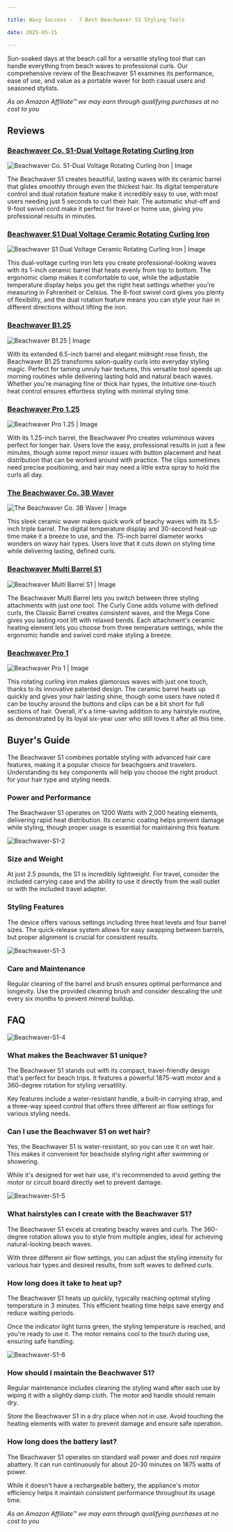 ```yaml
---

title: Wavy Success -  7 Best Beachwaver S1 Styling Tools

date: 2025-05-15

---
```


Sun-soaked days at the beach call for a versatile styling tool that can handle everything from beach waves to professional curls. Our comprehensive review of the Beachwaver S1 examines its performance, ease of use, and value as a portable waver for both casual users and seasoned stylists. 

*As an Amazon Affiliate™ we may earn through qualifying purchases at no cost to you*


## Reviews


### [Beachwaver Co. S1-Dual Voltage Rotating Curling Iron](https://serp.ly/@bar/amazon/Beachwaver+S1?utm\_term=beachwaver-co-s1-dual-voltage-rotating-curling-iron)

![Beachwaver Co. S1-Dual Voltage Rotating Curling Iron | Image](https://encrypted-tbn2.gstatic.com/shopping?q=tbn:ANd9GcTw-rv6oxmTPB4anDLSaGmlGisQZBu4QsB1iDKg2\_HP\_ghx7lY49teADOA-RkMA7wYfy9uQust7tJ-T8jXIHRLHU0w8y9yOSg&usqp=CAY)

The Beachwaver S1 creates beautiful, lasting waves with its ceramic barrel that glides smoothly through even the thickest hair. Its digital temperature control and dual rotation feature make it incredibly easy to use, with most users needing just 5 seconds to curl their hair. The automatic shut-off and 9-foot swivel cord make it perfect for travel or home use, giving you professional results in minutes. 


### [Beachwaver S1 Dual Voltage Ceramic Rotating Curling Iron](https://serp.ly/@bar/amazon/Beachwaver+S1?utm\_term=beachwaver-s1-dual-voltage-ceramic-rotating-curling-iron)

![Beachwaver S1 Dual Voltage Ceramic Rotating Curling Iron | Image](https://encrypted-tbn0.gstatic.com/shopping?q=tbn:ANd9GcQrUgnvt6GE2Ird1qsJxeDKphUKO17SpB56cAtyhlJWEdHIJDL\_t52Yz7YwieMM7NE7NL-Gey\_vAihRccR3GmYFJHm4wRDZ1g&usqp=CAY)

This dual-voltage curling iron lets you create professional-looking waves with its 1-inch ceramic barrel that heats evenly from top to bottom. The ergonomic clamp makes it comfortable to use, while the adjustable temperature display helps you get the right heat settings whether you're measuring in Fahrenheit or Celsius. The 8-foot swivel cord gives you plenty of flexibility, and the dual rotation feature means you can style your hair in different directions without lifting the iron. 


### [Beachwaver B1.25](https://serp.ly/@bar/amazon/Beachwaver+S1?utm\_term=beachwaver-b1-25)

![Beachwaver B1.25 | Image](https://encrypted-tbn3.gstatic.com/shopping?q=tbn:ANd9GcTsa4Any74HH3D-mUzJ5j74CqzWrOb7McRuzaBHjRgs0A-Uuo1ub6CYVSeqAZR-xRVR8\_nzOvQqsE2ekecRyPPQb-6O8CvrHg&usqp=CAY)

With its extended 6.5-inch barrel and elegant midnight rose finish, the Beachwaver B1.25 transforms salon-quality curls into everyday styling magic. Perfect for taming unruly hair textures, this versatile tool speeds up morning routines while delivering lasting hold and natural beach waves. Whether you're managing fine or thick hair types, the intuitive one-touch heat control ensures effortless styling with minimal styling time. 


### [Beachwaver Pro 1.25](https://serp.ly/@bar/amazon/Beachwaver+S1?utm\_term=beachwaver-pro-1-25)

![Beachwaver Pro 1.25 | Image](https://encrypted-tbn0.gstatic.com/shopping?q=tbn:ANd9GcRDh6IyhVNX8lBgC7FDpo9yJi0qDET6mSVLl-SjePp-X9ZfqGai6r0LmxTFvog4CyG2klODsHQ\_TEUSykawQ9KaNKVKELohiw&usqp=CAY)

With its 1.25-inch barrel, the Beachwaver Pro creates voluminous waves perfect for longer hair. Users love the easy, professional results in just a few minutes, though some report minor issues with button placement and heat distribution that can be worked around with practice. The clips sometimes need precise positioning, and hair may need a little extra spray to hold the curls all day. 


### [The Beachwaver Co. 3B Waver](https://serp.ly/@bar/amazon/Beachwaver+S1?utm\_term=the-beachwaver-co-3b-waver)

![The Beachwaver Co. 3B Waver | Image](https://encrypted-tbn1.gstatic.com/shopping?q=tbn:ANd9GcRyMKaV-0tTFY5T9nnB4poJMpTDiD6FZAxH8NS6ci2\_eXUqNF7TqLJU8ZQsoam3Ye7nSfJJXGt8fw8So8RBpFrdCWECAExq&usqp=CAY)

This sleek ceramic waver makes quick work of beachy waves with its 5.5-inch triple barrel. The digital temperature display and 30-second heat-up time make it a breeze to use, and the. 75-inch barrel diameter works wonders on wavy hair types. Users love that it cuts down on styling time while delivering lasting, defined curls. 


### [Beachwaver Multi Barrel S1](https://serp.ly/@bar/amazon/Beachwaver+S1?utm\_term=beachwaver-multi-barrel-s1)

![Beachwaver Multi Barrel S1 | Image](https://encrypted-tbn3.gstatic.com/shopping?q=tbn:ANd9GcTCnouu6dJdgfMioZWVGK8gIcnDyA9AFE-GyLYyP1BFHqYe2usxJ8qTGPeVC6LAT4PDceWJNjt34wtu4GdRLEJDA7QwX78NT6KBmkZgJrCK819ODDCHGx43&usqp=CAY)

The Beachwaver Multi Barrel lets you switch between three styling attachments with just one tool. The Curly Cone adds volume with defined curls, the Classic Barrel creates consistent waves, and the Mega Cone gives you lasting root lift with relaxed bends. Each attachment's ceramic heating element lets you choose from three temperature settings, while the ergonomic handle and swivel cord make styling a breeze. 


### [Beachwaver Pro 1](https://serp.ly/@bar/amazon/Beachwaver+S1?utm\_term=beachwaver-pro-1)

![Beachwaver Pro 1 | Image](https://encrypted-tbn3.gstatic.com/shopping?q=tbn:ANd9GcQo-fyUZqs8fLJZW0iigCtnpJejTjLktb92AMaT0gcl\_kk9gylTtBnM4Ppy\_eKiLXPs1oHWSXf3Szlr73VlweV9LlRsW0Sh&usqp=CAY)

This rotating curling iron makes glamorous waves with just one touch, thanks to its innovative patented design. The ceramic barrel heats up quickly and gives your hair lasting shine, though some users have noted it can be touchy around the buttons and clips can be a bit short for full sections of hair. Overall, it's a time-saving addition to any hairstyle routine, as demonstrated by its loyal six-year user who still loves it after all this time. 


## Buyer's Guide

The Beachwaver S1 combines portable styling with advanced hair care features, making it a popular choice for beachgoers and travelers. Understanding its key components will help you choose the right product for your hair type and styling needs. 


### Power and Performance

The Beachwaver S1 operates on 1200 Watts with 2,000 heating elements, delivering rapid heat distribution. Its ceramic coating helps prevent damage while styling, though proper usage is essential for maintaining this feature. 

![Beachwaver-S1-2](https://imagedelivery.net/vy2bglCGN6hEeWOnSe2c7A/Beachwaver-S1-2/h=540,fit=pad,background=black)


### Size and Weight

At just 2.5 pounds, the S1 is incredibly lightweight. For travel, consider the included carrying case and the ability to use it directly from the wall outlet or with the included travel adapter. 


### Styling Features

The device offers various settings including three heat levels and four barrel sizes. The quick-release system allows for easy swapping between barrels, but proper alignment is crucial for consistent results. 

![Beachwaver-S1-3](https://imagedelivery.net/vy2bglCGN6hEeWOnSe2c7A/Beachwaver-S1-3/h=540,fit=pad,background=black)


### Care and Maintenance

Regular cleaning of the barrel and brush ensures optimal performance and longevity. Use the provided cleaning brush and consider descaling the unit every six months to prevent mineral buildup. 


## FAQ

![Beachwaver-S1-4](https://imagedelivery.net/vy2bglCGN6hEeWOnSe2c7A/Beachwaver-S1-4/h=540,fit=pad,background=black)


### What makes the Beachwaver S1 unique?

The Beachwaver S1 stands out with its compact, travel-friendly design that's perfect for beach trips. It features a powerful 1875-watt motor and a 360-degree rotation for styling versatility. 

Key features include a water-resistant handle, a built-in carrying strap, and a three-way speed control that offers three different air flow settings for various styling needs. 


### Can I use the Beachwaver S1 on wet hair?

Yes, the Beachwaver S1 is water-resistant, so you can use it on wet hair. This makes it convenient for beachside styling right after swimming or showering. 

While it's designed for wet hair use, it's recommended to avoid getting the motor or circuit board directly wet to prevent damage. 

![Beachwaver-S1-5](https://imagedelivery.net/vy2bglCGN6hEeWOnSe2c7A/Beachwaver-S1-5/h=540,fit=pad,background=black)


### What hairstyles can I create with the Beachwaver S1?

The Beachwaver S1 excels at creating beachy waves and curls. The 360-degree rotation allows you to style from multiple angles, ideal for achieving natural-looking beach waves. 

With three different air flow settings, you can adjust the styling intensity for various hair types and desired results, from soft waves to defined curls. 


### How long does it take to heat up?

The Beachwaver S1 heats up quickly, typically reaching optimal styling temperature in 3 minutes. This efficient heating time helps save energy and reduce waiting periods. 

Once the indicator light turns green, the styling temperature is reached, and you're ready to use it. The motor remains cool to the touch during use, ensuring safe handling. 

![Beachwaver-S1-6](https://imagedelivery.net/vy2bglCGN6hEeWOnSe2c7A/Beachwaver-S1-6/h=540,fit=pad,background=black)


### How should I maintain the Beachwaver S1?

Regular maintenance includes cleaning the styling wand after each use by wiping it with a slightly damp cloth. The motor and handle should remain dry. 

Store the Beachwaver S1 in a dry place when not in use. Avoid touching the heating elements with water to prevent damage and ensure safe operation. 


### How long does the battery last?

The Beachwaver S1 operates on standard wall power and does not require abattery. It can run continuously for about 20-30 minutes on 1875 watts of power. 

While it doesn't have a rechargeable battery, the appliance's motor efficiency helps it maintain consistent performance throughout its usage time. 

*As an Amazon Affiliate™ we may earn through qualifying purchases at no cost to you*
